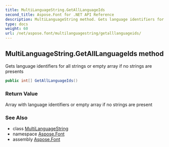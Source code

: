 ```yaml
---
title: MultiLanguageString.GetAllLanguageIds
second_title: Aspose.Font for .NET API Reference
description: MultiLanguageString method. Gets language identifiers for all strings or empty array if no strings are presents
type: docs
weight: 60
url: /net/aspose.font/multilanguagestring/getalllanguageids/
---
```

## MultiLanguageString.GetAllLanguageIds method

Gets language identifiers for all strings or empty array if no strings are presents

```csharp
public int[] GetAllLanguageIds()
```

### Return Value

Array with language identifiers or empty array if no strings are present

### See Also

* class [MultiLanguageString](../)
* namespace [Aspose.Font](../../../aspose.font/)
* assembly [Aspose.Font](../../../)


